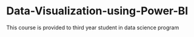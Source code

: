 # Data-Visualization-using-Power-BI
This course is provided to third year student in data science program 
